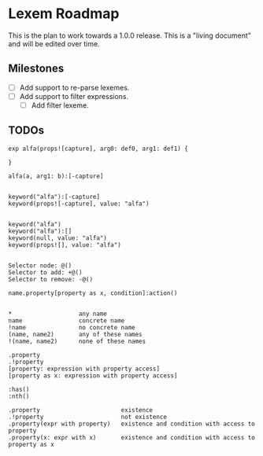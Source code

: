 # Lexem Roadmap

This is the plan to work towards a 1.0.0 release. This is a "living document" and will be edited over time.

## Milestones

- [ ] Add support to re-parse lexemes.
- [ ] Add support to filter expressions.
  - [ ] Add filter lexeme.

## TODOs

```text
exp alfa(props![capture], arg0: def0, arg1: def1) {
	
}

alfa(a, arg1: b):[-capture]


keyword("alfa"):[-capture]
keyword(props![-capture], value: "alfa")


keyword("alfa")
keyword("alfa"):[]
keyword(null, value: "alfa")
keyword(props![], value: "alfa")


Selector node: @()
Selector to add: +@()
Selector to remove: -@()

name.property[property as x, condition]:action()


*					any name
name 				concrete name
!name 				no concrete name
(name, name2)		any of these names
!(name, name2)		none of these names

.property
.!property
[property: expression with property access]
[property as x: expression with property access]

:has()
:nth()

.property						existence
.!property						not existence
.property(expr with property)	existence and condition with access to property
.property(x: expr with x)		existence and condition with access to property as x
```